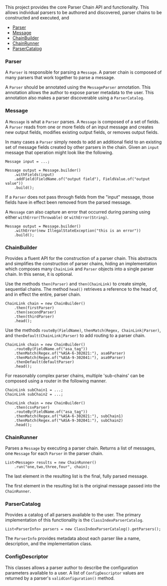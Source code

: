 
This project provides the core Parser Chain API and functionality. This allows individual parsers to be authored and discovered, parser chains to be constructed and executed, and 

* [Parser](#parser)
* [Message](#message)
* [ChainBuilder](#chainbuilder)
* [ChainRunner](#chainrunner)
* [ParserCatalog](#parsercatalog)

### Parser

A `Parser` is responsible for parsing a `Message`.  A parser chain is composed of many parsers that work together to parse a message.

A `Parser` should be annotated using the `MessageParser` annotation. This annotation allows the author to expose parser metadata to the user.  This annotation also makes a parser discoverable using a `ParserCatalog`.

### Message

A `Message` is what a `Parser` parses.  A `Message` is composed of a set of fields. A `Parser` reads from one or more fields of an input message and creates new output fields, modifies existing output fields, or removes output fields.

In many cases a `Parser` simply needs to add an additional field to an existing set of message fields created by other parsers in the chain.  Given an `input` message that operation might look like the following.
```
Message input = ...;

Message output = Message.builder()
    .withFields(input)
    .addField(FieldName.of("output field"), FieldValue.of("output value"))
    .build();
```

If a `Parser` does not pass through fields from the "input" message, those fields have in effect been removed from the parsed message.  

A `Message` can also capture an error that occurred during parsing using either `withError(Throwable)` or `withError(String)`.
```
Message output = Message.builder()
    .withError(new IllegalStateException("this is an error"))
    .build();
```

### ChainBuilder

Provides a fluent API for the construction of a parser chain.  This abstracts and simplifies the construction of parser chains, hiding an implementation which composes many `ChainLink` and `Parser` objects into a single parser chain.  In this sense, it is optional.

Use the methods `then(Parser)` and `then(ChainLink)` to create simple, sequential chains. The method `head()` retrieves a reference to the head of, and in effect the entire, parser chain. 
```
ChainLink chain = new ChainBuilder()
    .then(firstParser)
    .then(secondParser)
    .then(thirdParser)
    .head();
```

Use the methods `routeBy(FieldName)`, `thenMatch(Regex, ChainLink|Parser)`, and `thenDefault(ChainLink|Parser)` to add routing to a parser chain.
```
ChainLink chain = new ChainBuilder()
    .routeBy(FieldName.of("asa_tag"))
    .thenMatch(Regex.of("%ASA-6-302021:"), asa6Parser)
    .thenMatch(Regex.of("%ASA-9-302041:"), asa9Parser)
    .thenDefault(defaultParser)
    .head();
```

For reasonably complex parser chains, multiple 'sub-chains' can be composed using a router in the following manner.
```
ChainLink subChain1 = ...;
ChainLink subChain2 = ...;

ChainLink chain = new ChainBuilder()
    .then(csvParser)
    .routeBy(FieldName.of("asa_tag"))
    .thenMatch(Regex.of("%ASA-6-302021:"), subChain1)
    .thenMatch(Regex.of("%ASA-9-302041:"), subChain2)
    .head();
```

### ChainRunner

Parses a `Message` by executing a parser chain. Returns a list of messages, one `Message` for each `Parser` in the parser chain. 
```
List<Message> results = new ChainRunner()
    .run("one,two,three,four", chain);
```

The last element in the resulting list is the final, fully parsed message.

The first element in the resulting list is the original message passed into the `ChainRunner`.  

### ParserCatalog

Provides a catalog of all parsers available to the user.  The primary implementation of this functionality is the `ClassIndexParserCatalog`.

```
List<ParserInfo> parsers = new ClassIndexParserCatalog().getParsers();
```

The `ParserInfo` provides metadata about each parser like a name, description, and the implementation class.


### ConfigDescriptor

This classes allows a parser author to describe the configuration parameters available to a user. A list of `ConfigDescriptor` values are returned by a parser's `validConfiguration()` method.